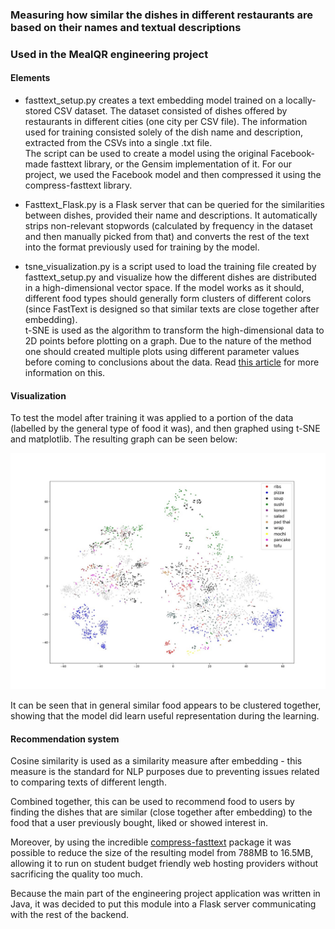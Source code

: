 ### Measuring how similar the dishes in different restaurants are based on their names and textual descriptions

### Used in the MealQR engineering project

#### Elements

* fasttext_setup.py creates a text embedding model trained on a locally-stored CSV dataset. The dataset consisted of dishes offered by restaurants in different cities (one city per CSV file). The information used for training consisted solely of the dish name and description, extracted from the CSVs into a single .txt file.<br>
The script can be used to create a model using the original Facebook-made fasttext library, or the Gensim implementation of it. For our project, we used the Facebook model and then compressed it using the compress-fasttext library. <br>

* Fasttext_Flask.py is a Flask server that can be queried for the similarities between dishes, provided their name and descriptions. It automatically strips non-relevant stopwords (calculated by frequency in the dataset and then manually picked from that) and converts the rest of the text into the format previously used for training by the model. <br>

* tsne_visualization.py is a script used to load the training file created by fasttext_setup.py and visualize how the different dishes are distributed in a high-dimensional vector space. If the model works as it should, different food types should generally form clusters of different colors (since FastText is designed so that similar texts are close together after embedding).<br>
t-SNE is used as the algorithm to transform the high-dimensional data to 2D points before plotting on a graph. Due to the nature of the method one should created multiple plots using different parameter values before coming to conclusions about the data. Read [this article](https://distill.pub/2016/misread-tsne/) for more information on this.<br>

#### Visualization

To test the model after training it was applied to a portion of the data (labelled by the general type of food it was), and then graphed using t-SNE and matplotlib. The resulting graph can be seen below:

![t-SNE graph](https://github.com/AdrianKlessa/FastTextFoodSimilarity/blob/fd009f3a2241cff7c88ddbbf0fc921fb4c34c436/tsne.jpg)


It can be seen that in general similar food appears to be clustered together, showing that the model did learn useful representation during the learning.

#### Recommendation system

Cosine similarity is used as a similarity measure after embedding - this measure is the standard for NLP purposes due to preventing issues related to comparing texts of different length.

Combined together, this can be used to recommend food to users by finding the dishes that are similar (close together after embedding) to the food that a user previously bought, liked or showed interest in. <br>

Moreover, by using the incredible [compress-fasttext](https://github.com/avidale/compress-fasttext) package it was possible to reduce the size of the resulting model from 788MB to 16.5MB, allowing it to run on student budget friendly web hosting providers without sacrificing the quality too much.

Because the main part of the engineering project application was written in Java, it was decided to put this module into a Flask server communicating with the rest of the backend.

